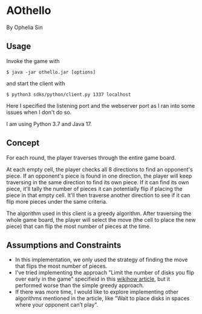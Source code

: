 # AOthello

By Ophelia Sin

## Usage

Invoke the game with 

    $ java -jar othello.jar [options]

and start the client with 

    $ python3 sdks/python/client.py 1337 localhost 

Here I specified the listening port and the webserver port as I ran into some issues when I don't do so.

I am using Python 3.7 and Java 17.

## Concept  
For each round, the player traverses through the entire game board. 

At each empty cell, the player checks all 8 directions to find an opponent's piece. If an opponent's piece is found in one direction, the player will keep traversing in the same direction to find its own piece. If it can find its own piece, it'll tally the number of pieces it can potentially flip if placing the piece in that empty cell. It'll then traverse another direction to see if it can flip more pieces under the same criteria. 

The algorithm used in this client is a greedy algorithm. After traversing the whole game board, the player will select the move (the cell to place the new piece) that can flip the most number of pieces at the time. 

## Assumptions and Constraints
- In this implementation, we only used the strategy of finding the move that flips the most number of pieces.
- I've tried implementing the approach "Limit the number of disks you flip over early in the game" specifieid in this [wikihow article](https://www.wikihow.com/Play-Othello), but it performed worse than the simple greedy approach.
- If there was more time, I would like to explore implementing other algorithms mentioned in the article, like "Wait to place disks in spaces where your opponent can’t play". 